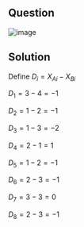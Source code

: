 ## Question

![image](https://github.com/user-attachments/assets/69755dda-abb7-49ba-b411-9c0d569154e9)

## Solution

Define $D_i = X_{Ai} - X_{Bi}$

$D_1 = 3 - 4 = -1$

$D_2 = 1 - 2 = -1$

$D_3 = 1 - 3 = -2$

$D_4 = 2 - 1 = 1$

$D_5 = 1 - 2 = -1$

$D_6 = 2 - 3 = -1$

$D_7 = 3 - 3 = 0$

$D_8 = 2 - 3 = -1$
